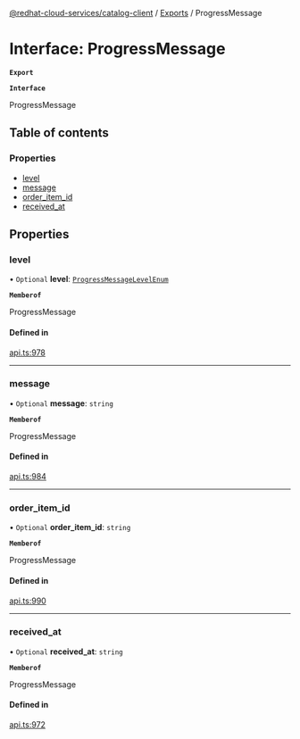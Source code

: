 [@redhat-cloud-services/catalog-client](../README.md) / [Exports](../modules.md) / ProgressMessage

# Interface: ProgressMessage

**`Export`**

**`Interface`**

ProgressMessage

## Table of contents

### Properties

- [level](ProgressMessage.md#level)
- [message](ProgressMessage.md#message)
- [order\_item\_id](ProgressMessage.md#order_item_id)
- [received\_at](ProgressMessage.md#received_at)

## Properties

### level

• `Optional` **level**: [`ProgressMessageLevelEnum`](../enums/ProgressMessageLevelEnum.md)

**`Memberof`**

ProgressMessage

#### Defined in

[api.ts:978](https://github.com/RedHatInsights/javascript-clients/blob/master/packages/catalog/api.ts#L978)

___

### message

• `Optional` **message**: `string`

**`Memberof`**

ProgressMessage

#### Defined in

[api.ts:984](https://github.com/RedHatInsights/javascript-clients/blob/master/packages/catalog/api.ts#L984)

___

### order\_item\_id

• `Optional` **order\_item\_id**: `string`

**`Memberof`**

ProgressMessage

#### Defined in

[api.ts:990](https://github.com/RedHatInsights/javascript-clients/blob/master/packages/catalog/api.ts#L990)

___

### received\_at

• `Optional` **received\_at**: `string`

**`Memberof`**

ProgressMessage

#### Defined in

[api.ts:972](https://github.com/RedHatInsights/javascript-clients/blob/master/packages/catalog/api.ts#L972)
